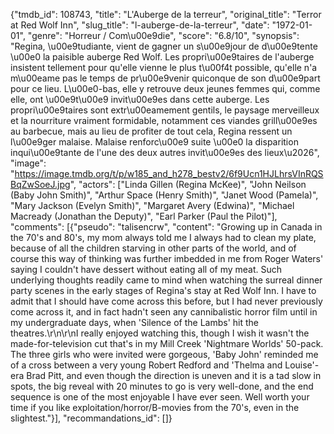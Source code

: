 {"tmdb_id": 108743, "title": "L'Auberge de la terreur", "original_title": "Terror at Red Wolf Inn", "slug_title": "l-auberge-de-la-terreur", "date": "1972-01-01", "genre": "Horreur / Com\u00e9die", "score": "6.8/10", "synopsis": "Regina, \u00e9tudiante, vient de gagner un s\u00e9jour de d\u00e9tente \u00e0 la paisible auberge Red Wolf. Les propri\u00e9taires de l'auberge insistent tellement pour qu'elle vienne le plus t\u00f4t possible, qu'elle n'a m\u00eame pas le temps de pr\u00e9venir quiconque de son d\u00e9part pour ce lieu. L\u00e0-bas, elle y retrouve deux jeunes femmes qui, comme elle, ont \u00e9t\u00e9 invit\u00e9es dans cette auberge. Les propri\u00e9taires sont extr\u00eamement gentils, le paysage merveilleux et la nourriture vraiment formidable, notamment ces viandes grill\u00e9es au barbecue, mais au lieu de profiter de tout cela, Regina ressent un l\u00e9ger malaise. Malaise renforc\u00e9 suite \u00e0 la disparition inqui\u00e9tante de l'une des deux autres invit\u00e9es des lieux\u2026", "image": "https://image.tmdb.org/t/p/w185_and_h278_bestv2/6f9Ucn1HJLhrsVInRQSBqZwSoeJ.jpg", "actors": ["Linda Gillen (Regina McKee)", "John Neilson (Baby John Smith)", "Arthur Space (Henry Smith)", "Janet Wood (Pamela)", "Mary Jackson (Evelyn Smith)", "Margaret Avery (Edwina)", "Michael Macready (Jonathan the Deputy)", "Earl Parker (Paul the Pilot)"], "comments": [{"pseudo": "talisencrw", "content": "Growing up in Canada in the 70's and 80's, my mom always told me I always had to clean my plate, because of all the children starving in other parts of the world, and of course this way of thinking was further imbedded in me from Roger Waters' saying I couldn't have dessert without eating all of my meat. Such underlying thoughts readily came to mind when watching the surreal dinner party scenes in the early stages of Regina's stay at Red Wolf Inn. I have to admit that I should have come across this before, but I had never previously come across it, and in fact hadn't seen any cannibalistic horror film until in my undergraduate days, when 'Silence of the Lambs' hit the theatres.\r\n\r\nI really enjoyed watching this, though I wish it wasn't the made-for-television cut that's in my Mill Creek 'Nightmare Worlds' 50-pack. The three girls who were invited were gorgeous, 'Baby John' reminded me of a cross between a very young Robert Redford and 'Thelma and Louise'-era Brad Pitt, and even though the direction is uneven and it is a tad slow in spots, the big reveal with 20 minutes to go is very well-done, and the end sequence is one of the most enjoyable I have ever seen. Well worth your time if you like exploitation/horror/B-movies from the 70's, even in the slightest."}], "recommandations_id": []}